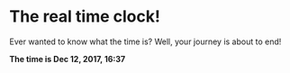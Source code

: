 # The real time clock!

Ever wanted to know what the time is? Well, your journey is about to end!

**The time is Dec 12, 2017, 16:37**